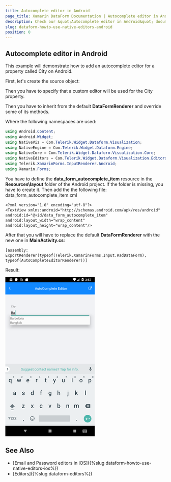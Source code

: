 ```yaml
---
title: Autocomplete editor in Android
page_title: Xamarin DataForm Documentation | Autocomplete editor in Android
description: Check our &quot;Autocomplete editor in Android&quot; documentation article for Telerik DataForm for Xamarin control.
slug: dataform-howto-use-native-editors-android
position: 0
---
```

## Autocomplete editor in Android

This example will demonstrate how to add an autocomplete editor for a property called City on Android.

First, let's create the source object:

<snippet id='dataform-howto-autocompleteeditor-source' />

Then you have to specify that a custom editor will be used for the City property.

<snippet id='dataform-howto-autocompleteeditor-csharp' />

Then you have to inherit from the default **DataFormRenderer** and override some of its methods.

<snippet id='dataform-howto-autocompleteeditorrenderer-csharp' />

Where the following namespaces are used:

```C#
using Android.Content;
using Android.Widget;
using NativeViz = Com.Telerik.Widget.Dataform.Visualization;
using NativeEngine = Com.Telerik.Widget.Dataform.Engine;
using NativeCore = Com.Telerik.Widget.Dataform.Visualization.Core;
using NativeEditors = Com.Telerik.Widget.Dataform.Visualization.Editors;
using Telerik.XamarinForms.InputRenderer.Android;
using Xamarin.Forms;
```
	
You have to define the **data\_form\_autocomplete\_item** resource in the **Resources\\layout** folder of the Android project. If the folder is missing, you have to create it. Then add the the following file: data\_form\_autocomplete\_item\.xml

```XAML
<?xml version="1.0" encoding="utf-8"?>
<TextView xmlns:android="http://schemas.android.com/apk/res/android"
android:id="@+id/data_form_autocomplete_item"
android:layout_width="wrap_content"
android:layout_height="wrap_content"/>
```

After that you will have to replace the default **DataFormRenderer** with the new one in **MainActivity.cs**:

```XAML
[assembly: ExportRenderer(typeof(Telerik.XamarinForms.Input.RadDataForm), typeof(AutoCompleteEditorRenderer))]
```

Result:

![AutoComplete Editor](images/dataform-custom-renderer-android.png)

## See Also
- [Email and Password editors in iOS]({%slug dataform-howto-use-native-editors-ios%})
- [Editors]({%slug dataform-editors%})